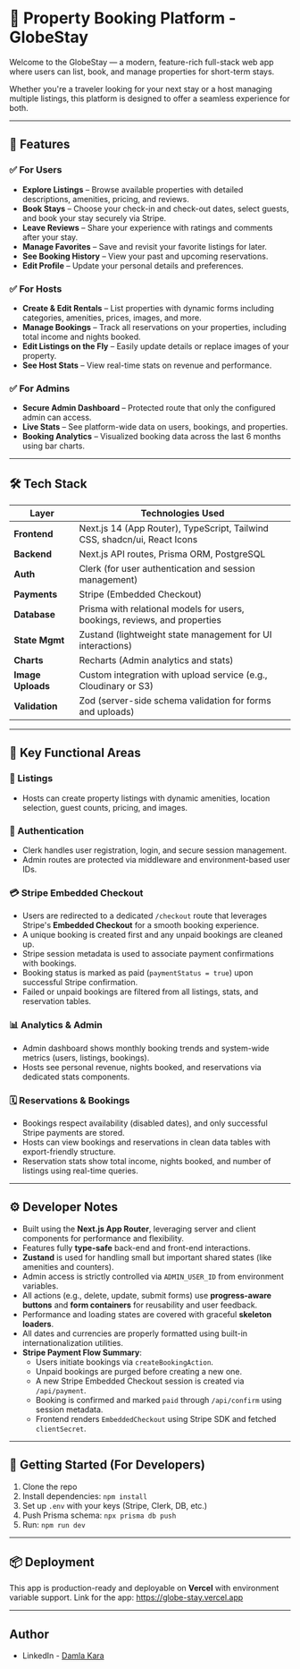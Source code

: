 # 🏡 Property Booking Platform - GlobeStay

Welcome to the GlobeStay — a modern, feature-rich full-stack web app where users can list, book, and manage properties for short-term stays.

Whether you're a traveler looking for your next stay or a host managing multiple listings, this platform is designed to offer a seamless experience for both.

---

## 🌟 Features

### ✅ For Users
- **Explore Listings** – Browse available properties with detailed descriptions, amenities, pricing, and reviews.
- **Book Stays** – Choose your check-in and check-out dates, select guests, and book your stay securely via Stripe.
- **Leave Reviews** – Share your experience with ratings and comments after your stay.
- **Manage Favorites** – Save and revisit your favorite listings for later.
- **See Booking History** – View your past and upcoming reservations.
- **Edit Profile** – Update your personal details and preferences.

### ✅ For Hosts
- **Create & Edit Rentals** – List properties with dynamic forms including categories, amenities, prices, images, and more.
- **Manage Bookings** – Track all reservations on your properties, including total income and nights booked.
- **Edit Listings on the Fly** – Easily update details or replace images of your property.
- **See Host Stats** – View real-time stats on revenue and performance.

### ✅ For Admins
- **Secure Admin Dashboard** – Protected route that only the configured admin can access.
- **Live Stats** – See platform-wide data on users, bookings, and properties.
- **Booking Analytics** – Visualized booking data across the last 6 months using bar charts.

---

## 🛠 Tech Stack

| Layer         | Technologies Used |
|--------------|-------------------|
| **Frontend**  | Next.js 14 (App Router), TypeScript, Tailwind CSS, shadcn/ui, React Icons |
| **Backend**   | Next.js API routes, Prisma ORM, PostgreSQL |
| **Auth**      | Clerk (for user authentication and session management) |
| **Payments**  | Stripe (Embedded Checkout) |
| **Database**  | Prisma with relational models for users, bookings, reviews, and properties |
| **State Mgmt**| Zustand (lightweight state management for UI interactions) |
| **Charts**    | Recharts (Admin analytics and stats) |
| **Image Uploads** | Custom integration with upload service (e.g., Cloudinary or S3) |
| **Validation**| Zod (server-side schema validation for forms and uploads) |

---

## 🧩 Key Functional Areas

### 📆 Listings
- Hosts can create property listings with dynamic amenities, location selection, guest counts, pricing, and images.

### 🔐 Authentication
- Clerk handles user registration, login, and secure session management.
- Admin routes are protected via middleware and environment-based user IDs.

### 💳 Stripe Embedded Checkout
- Users are redirected to a dedicated `/checkout` route that leverages Stripe's **Embedded Checkout** for a smooth booking experience.
- A unique booking is created first and any unpaid bookings are cleaned up.
- Stripe session metadata is used to associate payment confirmations with bookings.
- Booking status is marked as paid (`paymentStatus = true`) upon successful Stripe confirmation.
- Failed or unpaid bookings are filtered from all listings, stats, and reservation tables.

### 📊 Analytics & Admin
- Admin dashboard shows monthly booking trends and system-wide metrics (users, listings, bookings).
- Hosts see personal revenue, nights booked, and reservations via dedicated stats components.

### 🗓️ Reservations & Bookings
- Bookings respect availability (disabled dates), and only successful Stripe payments are stored.
- Hosts can view bookings and reservations in clean data tables with export-friendly structure.
- Reservation stats show total income, nights booked, and number of listings using real-time queries.

---

## ⚙️ Developer Notes

- Built using the **Next.js App Router**, leveraging server and client components for performance and flexibility.
- Features fully **type-safe** back-end and front-end interactions.
- **Zustand** is used for handling small but important shared states (like amenities and counters).
- Admin access is strictly controlled via `ADMIN_USER_ID` from environment variables.
- All actions (e.g., delete, update, submit forms) use **progress-aware buttons** and **form containers** for reusability and user feedback.
- Performance and loading states are covered with graceful **skeleton loaders**.
- All dates and currencies are properly formatted using built-in internationalization utilities.
- **Stripe Payment Flow Summary**:
  - Users initiate bookings via `createBookingAction`.
  - Unpaid bookings are purged before creating a new one.
  - A new Stripe Embedded Checkout session is created via `/api/payment`.
  - Booking is confirmed and marked `paid` through `/api/confirm` using session metadata.
  - Frontend renders `EmbeddedCheckout` using Stripe SDK and fetched `clientSecret`.

---

## 🚀 Getting Started (For Developers)

1. Clone the repo
2. Install dependencies: `npm install`
3. Set up `.env` with your keys (Stripe, Clerk, DB, etc.)
4. Push Prisma schema: `npx prisma db push`
5. Run: `npm run dev`

---

## 📦 Deployment

This app is production-ready and deployable on **Vercel** with environment variable support.
Link for the app: https://globe-stay.vercel.app

---

## Author

- LinkedIn - [Damla Kara](https://www.linkedin.com/in/damla-kara-348081232/)
